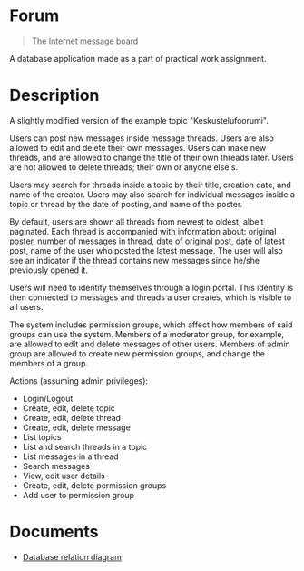 # Forum

> The Internet message board

A database application made as a part of practical work assignment.

# Description

A slightly modified version of the example topic "Keskustelufoorumi".

Users can post new messages inside message threads. Users are also allowed to edit and delete their own messages. Users can make new threads, and are allowed to change the title of their own threads later. Users are not allowed to delete threads; their own or anyone else's.

Users may search for threads inside a topic by their title, creation date, and name of the creator. Users may also search for individual messages inside a topic or thread by the date of posting, and name of the poster.

By default, users are shown all threads from newest to oldest, albeit paginated. Each thread is accompanied with information about: original poster, number of messages in thread, date of original post, date of latest post, name of the user who posted the latest message. The user will also see an indicator if the thread contains new messages since he/she previously opened it.

Users will need to identify themselves through a login portal. This identity is then connected to messages and threads a user creates, which is visible to all users.

The system includes permission groups, which affect how members of said groups can use the system. Members of a moderator group, for example, are allowed to edit and delete messages of other users. Members of admin group are allowed to create new permission groups, and change the members of a group.

Actions (assuming admin privileges):
- Login/Logout
- Create, edit, delete topic
- Create, edit, delete thread
- Create, edit, delete message
- List topics
- List and search threads in a topic
- List messages in a thread
- Search messages
- View, edit user details
- Create, edit, delete permission groups
- Add user to permission group

# Documents

- [Database relation diagram](docs/db-chart.png)